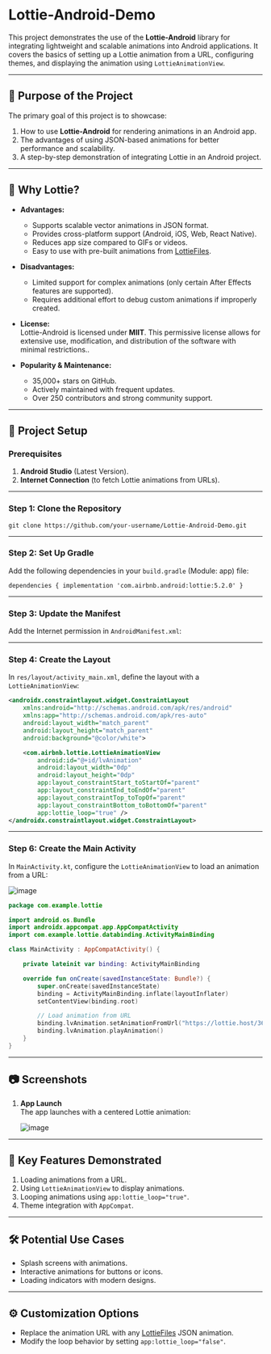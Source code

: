 Lottie-Android-Demo
===================

This project demonstrates the use of the **Lottie-Android** library for integrating lightweight and scalable animations into Android applications. It covers the basics of setting up a Lottie animation from a URL, configuring themes, and displaying the animation using `LottieAnimationView`.

* * * * *

🎯 **Purpose of the Project**
-----------------------------

The primary goal of this project is to showcase:

1.  How to use **Lottie-Android** for rendering animations in an Android app.
2.  The advantages of using JSON-based animations for better performance and scalability.
3.  A step-by-step demonstration of integrating Lottie in an Android project.

* * * * *

📌 **Why Lottie?**
------------------

-   **Advantages:**

    -   Supports scalable vector animations in JSON format.
    -   Provides cross-platform support (Android, iOS, Web, React Native).
    -   Reduces app size compared to GIFs or videos.
    -   Easy to use with pre-built animations from [LottieFiles](https://lottiefiles.com/).
-   **Disadvantages:**

    -   Limited support for complex animations (only certain After Effects features are supported).
    -   Requires additional effort to debug custom animations if improperly created.
-   **License:**\
    Lottie-Android is licensed under **MIIT**. This permissive license allows for extensive use, modification, and distribution of the software with minimal restrictions..

-   **Popularity & Maintenance:**

    -   35,000+ stars on GitHub.
    -   Actively maintained with frequent updates.
    -   Over 250 contributors and strong community support.

* * * * *

🚀 **Project Setup**
--------------------

### Prerequisites

1.  **Android Studio** (Latest Version).
2.  **Internet Connection** (to fetch Lottie animations from URLs).

* * * * *

### Step 1: **Clone the Repository**


`git clone https://github.com/your-username/Lottie-Android-Demo.git`

* * * * *

### Step 2: **Set Up Gradle**

Add the following dependencies in your `build.gradle` (Module: app) file:

`dependencies {
    implementation 'com.airbnb.android:lottie:5.2.0'
}`

* * * * *

### Step 3: **Update the Manifest**

Add the Internet permission in `AndroidManifest.xml`:

* * * * *

### Step 4: **Create the Layout**

In `res/layout/activity_main.xml`, define the layout with a `LottieAnimationView`:

```xml
<androidx.constraintlayout.widget.ConstraintLayout
    xmlns:android="http://schemas.android.com/apk/res/android"
    xmlns:app="http://schemas.android.com/apk/res-auto"
    android:layout_width="match_parent"
    android:layout_height="match_parent"
    android:background="@color/white">

    <com.airbnb.lottie.LottieAnimationView
        android:id="@+id/lvAnimation"
        android:layout_width="0dp"
        android:layout_height="0dp"
        app:layout_constraintStart_toStartOf="parent"
        app:layout_constraintEnd_toEndOf="parent"
        app:layout_constraintTop_toTopOf="parent"
        app:layout_constraintBottom_toBottomOf="parent"
        app:lottie_loop="true" />
</androidx.constraintlayout.widget.ConstraintLayout>
```

* * * * *

### Step 6: **Create the Main Activity**

In `MainActivity.kt`, configure the `LottieAnimationView` to load an animation from a URL:

![image](https://github.com/user-attachments/assets/cb1f55e4-db98-4925-bf5f-fa0a5cc1f400)


```kotlin
package com.example.lottie

import android.os.Bundle
import androidx.appcompat.app.AppCompatActivity
import com.example.lottie.databinding.ActivityMainBinding

class MainActivity : AppCompatActivity() {

    private lateinit var binding: ActivityMainBinding

    override fun onCreate(savedInstanceState: Bundle?) {
        super.onCreate(savedInstanceState)
        binding = ActivityMainBinding.inflate(layoutInflater)
        setContentView(binding.root)

        // Load animation from URL
        binding.lvAnimation.setAnimationFromUrl("https://lottie.host/36c39f2f-843a-4de8-8ac4-7edaa493d7b2/jaUHgECdIb.lottie")
        binding.lvAnimation.playAnimation()
    }
}
```

* * * * *

📷 **Screenshots**
------------------

1.  **App Launch**\
    The app launches with a centered Lottie animation:
    
    ![image](https://github.com/user-attachments/assets/be1f5275-516c-461d-98ac-be973325d9bb)

* * * * *

📖 **Key Features Demonstrated**
--------------------------------

1.  Loading animations from a URL.
2.  Using `LottieAnimationView` to display animations.
3.  Looping animations using `app:lottie_loop="true"`.
4.  Theme integration with `AppCompat`.

* * * * *

🛠 **Potential Use Cases**
--------------------------

-   Splash screens with animations.
-   Interactive animations for buttons or icons.
-   Loading indicators with modern designs.

* * * * *

⚙️ **Customization Options**
----------------------------

-   Replace the animation URL with any [LottieFiles](https://lottiefiles.com/) JSON animation.
-   Modify the loop behavior by setting `app:lottie_loop="false"`.

